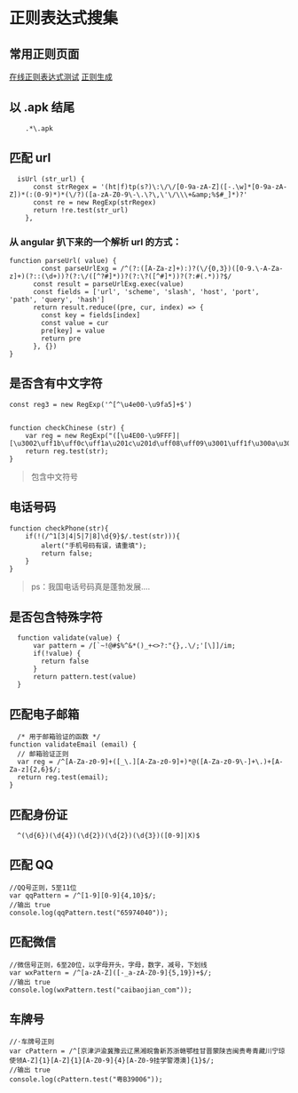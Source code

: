 # 正则表达式搜集


## 常用正则页面

[在线正则表达式测试](https://tool.oschina.net/regex/)
[正则生成](https://tool.lu/regex/)

## 以 .apk 结尾

```
    .*\.apk
```

## 匹配 url

```
  isUrl (str_url) {
      const strRegex = '(ht|f)tp(s?)\:\/\/[0-9a-zA-Z]([-.\w]*[0-9a-zA-Z])*(:(0-9)*)*(\/?)([a-zA-Z0-9\-\.\?\,\'\/\\\+&amp;%$#_]*)?'
      const re = new RegExp(strRegex)
      return !re.test(str_url)
    },
```

### 从 angular 扒下来的一个解析 url 的方式：

```
function parseUrl( value) {
        const parseUrlExg = /^(?:([A-Za-z]+):)?(\/{0,3})([0-9.\-A-Za-z]+)(?::(\d+))?(?:\/([^?#]*))?(?:\?([^#]*))?(?:#(.*))?$/
      const result = parseUrlExg.exec(value)
      const fields = ['url', 'scheme', 'slash', 'host', 'port', 'path', 'query', 'hash']
      return result.reduce((pre, cur, index) => {
        const key = fields[index]
        const value = cur
        pre[key] = value
        return pre
      }, {})
}
```



## 是否含有中文字符

```
const reg3 = new RegExp('^[^\u4e00-\u9fa5]+$')


function checkChinese (str) {
    var reg = new RegExp("([\u4E00-\u9FFF]|[\u3002\uff1b\uff0c\uff1a\u201c\u201d\uff08\uff09\u3001\uff1f\u300a\u300b\uff01\u3010\u3011\uffe5])+","g");
    return reg.test(str);
}
```

> 包含中文符号
## 电话号码

```
function checkPhone(str){ 
    if(!(/^1[3|4|5|7|8]\d{9}$/.test(str))){ 
        alert("手机号码有误，请重填");  
        return false; 
    } 
}
```

> ps：我国电话号码真是蓬勃发展....

## 是否包含特殊字符

```
  function validate(value) {
      var pattern = /[`~!@#$%^&*()_+<>?:"{},.\/;'[\]]/im;
      if(!value) {
        return false
      }
      return pattern.test(value)
  }
```

## 匹配电子邮箱

```
  /* 用于邮箱验证的函数 */
function validateEmail (email) {
  // 邮箱验证正则
  var reg = /^[A-Za-z0-9]+([_\.][A-Za-z0-9]+)*@([A-Za-z0-9\-]+\.)+[A-Za-z]{2,6}$/;
  return reg.test(email);
}
```

## 匹配身份证

```
  ^(\d{6})(\d{4})(\d{2})(\d{2})(\d{3})([0-9]|X)$
```
## 匹配 QQ

```
//QQ号正则，5至11位
var qqPattern = /^[1-9][0-9]{4,10}$/;
//输出 true
console.log(qqPattern.test("65974040"));
```

## 匹配微信
```
//微信号正则，6至20位，以字母开头，字母，数字，减号，下划线
var wxPattern = /^[a-zA-Z]([-_a-zA-Z0-9]{5,19})+$/;
//输出 true
console.log(wxPattern.test("caibaojian_com"));
```

## 车牌号

```
//·车牌号正则
var cPattern = /^[京津沪渝冀豫云辽黑湘皖鲁新苏浙赣鄂桂甘晋蒙陕吉闽贵粤青藏川宁琼使领A-Z]{1}[A-Z]{1}[A-Z0-9]{4}[A-Z0-9挂学警港澳]{1}$/;
//输出 true
console.log(cPattern.test("粤B39006"));
```
